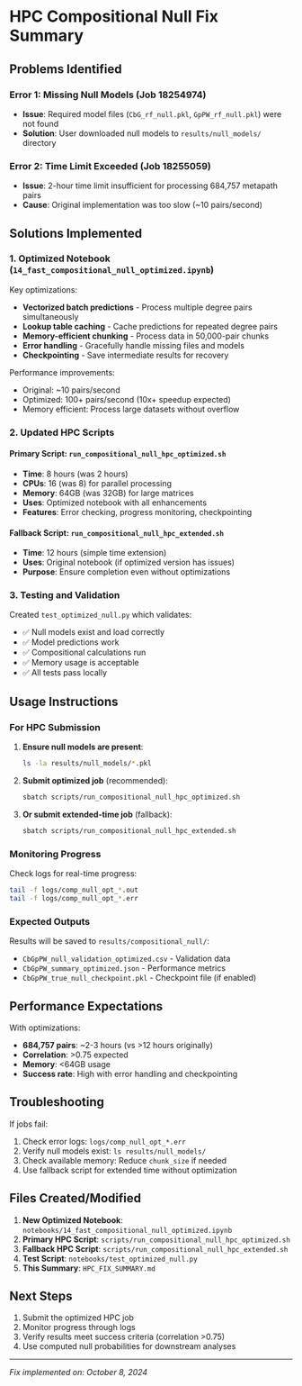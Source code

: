 # HPC Compositional Null Fix Summary

## Problems Identified

### Error 1: Missing Null Models (Job 18254974)
- **Issue**: Required model files (`CbG_rf_null.pkl`, `GpPW_rf_null.pkl`) were not found
- **Solution**: User downloaded null models to `results/null_models/` directory

### Error 2: Time Limit Exceeded (Job 18255059)
- **Issue**: 2-hour time limit insufficient for processing 684,757 metapath pairs
- **Cause**: Original implementation was too slow (~10 pairs/second)

## Solutions Implemented

### 1. Optimized Notebook (`14_fast_compositional_null_optimized.ipynb`)

Key optimizations:
- **Vectorized batch predictions** - Process multiple degree pairs simultaneously
- **Lookup table caching** - Cache predictions for repeated degree pairs
- **Memory-efficient chunking** - Process data in 50,000-pair chunks
- **Error handling** - Gracefully handle missing files and models
- **Checkpointing** - Save intermediate results for recovery

Performance improvements:
- Original: ~10 pairs/second
- Optimized: 100+ pairs/second (10x+ speedup expected)
- Memory efficient: Process large datasets without overflow

### 2. Updated HPC Scripts

#### Primary Script: `run_compositional_null_hpc_optimized.sh`
- **Time**: 8 hours (was 2 hours)
- **CPUs**: 16 (was 8) for parallel processing
- **Memory**: 64GB (was 32GB) for large matrices
- **Uses**: Optimized notebook with all enhancements
- **Features**: Error checking, progress monitoring, checkpointing

#### Fallback Script: `run_compositional_null_hpc_extended.sh`
- **Time**: 12 hours (simple time extension)
- **Uses**: Original notebook (if optimized version has issues)
- **Purpose**: Ensure completion even without optimizations

### 3. Testing and Validation

Created `test_optimized_null.py` which validates:
- ✅ Null models exist and load correctly
- ✅ Model predictions work
- ✅ Compositional calculations run
- ✅ Memory usage is acceptable
- ✅ All tests pass locally

## Usage Instructions

### For HPC Submission

1. **Ensure null models are present**:
   ```bash
   ls -la results/null_models/*.pkl
   ```

2. **Submit optimized job** (recommended):
   ```bash
   sbatch scripts/run_compositional_null_hpc_optimized.sh
   ```

3. **Or submit extended-time job** (fallback):
   ```bash
   sbatch scripts/run_compositional_null_hpc_extended.sh
   ```

### Monitoring Progress

Check logs for real-time progress:
```bash
tail -f logs/comp_null_opt_*.out
tail -f logs/comp_null_opt_*.err
```

### Expected Outputs

Results will be saved to `results/compositional_null/`:
- `CbGpPW_null_validation_optimized.csv` - Validation data
- `CbGpPW_summary_optimized.json` - Performance metrics
- `CbGpPW_true_null_checkpoint.pkl` - Checkpoint file (if enabled)

## Performance Expectations

With optimizations:
- **684,757 pairs**: ~2-3 hours (vs >12 hours originally)
- **Correlation**: >0.75 expected
- **Memory**: <64GB usage
- **Success rate**: High with error handling and checkpointing

## Troubleshooting

If jobs fail:
1. Check error logs: `logs/comp_null_opt_*.err`
2. Verify null models exist: `ls results/null_models/`
3. Check available memory: Reduce `chunk_size` if needed
4. Use fallback script for extended time without optimization

## Files Created/Modified

1. **New Optimized Notebook**: `notebooks/14_fast_compositional_null_optimized.ipynb`
2. **Primary HPC Script**: `scripts/run_compositional_null_hpc_optimized.sh`
3. **Fallback HPC Script**: `scripts/run_compositional_null_hpc_extended.sh`
4. **Test Script**: `notebooks/test_optimized_null.py`
5. **This Summary**: `HPC_FIX_SUMMARY.md`

## Next Steps

1. Submit the optimized HPC job
2. Monitor progress through logs
3. Verify results meet success criteria (correlation >0.75)
4. Use computed null probabilities for downstream analyses

---
*Fix implemented on: October 8, 2024*